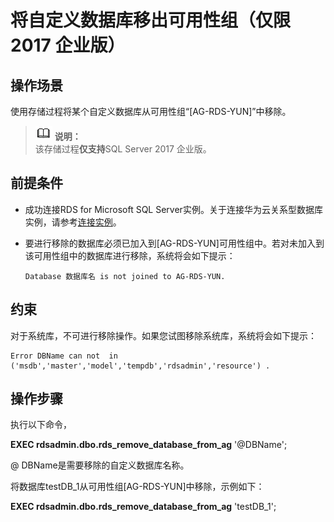 # 将自定义数据库移出可用性组（仅限2017 企业版）<a name="rds_09_0005"></a>

## 操作场景<a name="section125921312317"></a>

使用存储过程将某个自定义数据库从可用性组“\[AG-RDS-YUN\]”中移除。

>![](public_sys-resources/icon-note.gif) **说明：**   
>该存储过程**仅支持**SQL Server 2017 企业版。  

## 前提条件<a name="section1659514157315"></a>

-   成功连接RDS for Microsoft SQL Server实例。关于连接华为云关系型数据库实例，请参考[连接实例](https://support.huaweicloud.com/qs-rds/rds_03_0007.html)。
-   要进行移除的数据库必须已加入到\[AG-RDS-YUN\]可用性组中。若对未加入到该可用性组中的数据库进行移除，系统将会如下提示：

    ```
    Database 数据库名 is not joined to AG-RDS-YUN.
    ```


## 约束<a name="section13772111111501"></a>

对于系统库，不可进行移除操作。如果您试图移除系统库，系统将会如下提示：

```
Error DBName can not  in ('msdb','master','model','tempdb','rdsadmin','resource') .
```

## 操作步骤<a name="section330992317313"></a>

执行以下命令，

**EXEC rdsadmin.dbo.rds\_remove\_database\_from\_ag**  '@DBName';

@ DBName是需要移除的自定义数据库名称。

将数据库testDB\_1从可用性组\[AG-RDS-YUN\]中移除，示例如下：

**EXEC rdsadmin.dbo.rds\_remove\_database\_from\_ag**  'testDB\_1';

